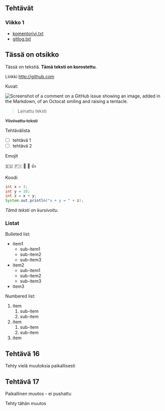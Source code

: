 ## Tehtävät
### Viikko 1
- [komentorivi.txt](https://github.com/maggaou/ot-harjoitustyo/blob/main/laskarit/viikko1/komentorivi.txt)
- [gitlog.txt](https://github.com/maggaou/ot-harjoitustyo/blob/main/laskarit/viikko1/gitlog.txt)

## Tässä on otsikko

Tässä on tekstiä. **Tämä teksti on korostettu**.

Linkki <http://github.com>

Kuvat:

![Screenshot of a comment on a GitHub issue showing an image, added in the Markdown, of an Octocat smiling and raising a tentacle.](https://myoctocat.com/assets/images/base-octocat.svg)

> Lainattu teksti

~~Yliviivattu teksti~~

Tehtävälista
- [ ] tehtävä 1
- [ ] tehtävä 2

Emojit

:eu: :finland: :shark: :scorpion: :+1:

Koodi:
```java
int x = 3;
int y = 10;
int z = x + y;
System.out.println("x + y = " + z);
```

_Tämä teksti on kursivoitu_.

### Listat

Bulleted list:
- item1
  - sub-item1
  - sub-item2
  - sub-item3
- item2
  - sub-item1
  - sub-item2
  - sub-item3
- item3

Numbered list:
1. item
   1. sub-item
   1. sub-item
1. item
   1. sub-item
   1. sub-item
1. item

## Tehtävä 16

Tehty vielä muutoksia paikallisesti

## Tehtävä 17

Paikallinen muutos - ei pushattu

Tehty tähän muutos

